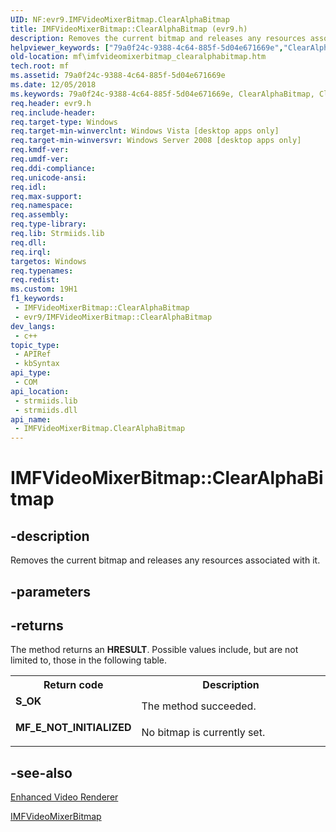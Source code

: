 ```yaml
---
UID: NF:evr9.IMFVideoMixerBitmap.ClearAlphaBitmap
title: IMFVideoMixerBitmap::ClearAlphaBitmap (evr9.h)
description: Removes the current bitmap and releases any resources associated with it.
helpviewer_keywords: ["79a0f24c-9388-4c64-885f-5d04e671669e","ClearAlphaBitmap","ClearAlphaBitmap method [Media Foundation]","ClearAlphaBitmap method [Media Foundation]","IMFVideoMixerBitmap interface","IMFVideoMixerBitmap interface [Media Foundation]","ClearAlphaBitmap method","IMFVideoMixerBitmap.ClearAlphaBitmap","IMFVideoMixerBitmap::ClearAlphaBitmap","evr9/IMFVideoMixerBitmap::ClearAlphaBitmap","mf.imfvideomixerbitmap_clearalphabitmap"]
old-location: mf\imfvideomixerbitmap_clearalphabitmap.htm
tech.root: mf
ms.assetid: 79a0f24c-9388-4c64-885f-5d04e671669e
ms.date: 12/05/2018
ms.keywords: 79a0f24c-9388-4c64-885f-5d04e671669e, ClearAlphaBitmap, ClearAlphaBitmap method [Media Foundation], ClearAlphaBitmap method [Media Foundation],IMFVideoMixerBitmap interface, IMFVideoMixerBitmap interface [Media Foundation],ClearAlphaBitmap method, IMFVideoMixerBitmap.ClearAlphaBitmap, IMFVideoMixerBitmap::ClearAlphaBitmap, evr9/IMFVideoMixerBitmap::ClearAlphaBitmap, mf.imfvideomixerbitmap_clearalphabitmap
req.header: evr9.h
req.include-header: 
req.target-type: Windows
req.target-min-winverclnt: Windows Vista [desktop apps only]
req.target-min-winversvr: Windows Server 2008 [desktop apps only]
req.kmdf-ver: 
req.umdf-ver: 
req.ddi-compliance: 
req.unicode-ansi: 
req.idl: 
req.max-support: 
req.namespace: 
req.assembly: 
req.type-library: 
req.lib: Strmiids.lib
req.dll: 
req.irql: 
targetos: Windows
req.typenames: 
req.redist: 
ms.custom: 19H1
f1_keywords:
 - IMFVideoMixerBitmap::ClearAlphaBitmap
 - evr9/IMFVideoMixerBitmap::ClearAlphaBitmap
dev_langs:
 - c++
topic_type:
 - APIRef
 - kbSyntax
api_type:
 - COM
api_location:
 - strmiids.lib
 - strmiids.dll
api_name:
 - IMFVideoMixerBitmap.ClearAlphaBitmap
---
```


# IMFVideoMixerBitmap::ClearAlphaBitmap


## -description

Removes the current bitmap and releases any resources associated with it.

## -parameters

## -returns

The method returns an <b>HRESULT</b>. Possible values include, but are not limited to, those in the following table.

<table>
<tr>
<th>Return code</th>
<th>Description</th>
</tr>
<tr>
<td width="40%">
<dl>
<dt><b>S_OK</b></dt>
</dl>
</td>
<td width="60%">
The method succeeded.

</td>
</tr>
<tr>
<td width="40%">
<dl>
<dt><b>MF_E_NOT_INITIALIZED</b></dt>
</dl>
</td>
<td width="60%">
No bitmap is currently set.

</td>
</tr>
</table>

## -see-also

<a href="https://docs.microsoft.com/windows/desktop/medfound/enhanced-video-renderer">Enhanced Video Renderer</a>



<a href="https://docs.microsoft.com/windows/desktop/api/evr9/nn-evr9-imfvideomixerbitmap">IMFVideoMixerBitmap</a>


